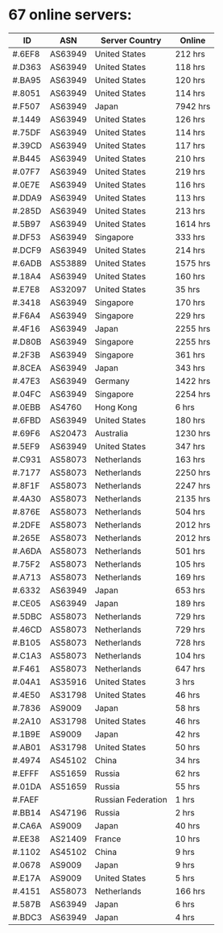 # 67 online servers:

| ID | ASN | Server Country | Online |
| ------ | ------ | ------ | ------ |
| #.6EF8 | AS63949 | United States | 212 hrs |
| #.D363 | AS63949 | United States | 118 hrs |
| #.BA95 | AS63949 | United States | 120 hrs |
| #.8051 | AS63949 | United States | 114 hrs |
| #.F507 | AS63949 | Japan | 7942 hrs |
| #.1449 | AS63949 | United States | 126 hrs |
| #.75DF | AS63949 | United States | 114 hrs |
| #.39CD | AS63949 | United States | 117 hrs |
| #.B445 | AS63949 | United States | 210 hrs |
| #.07F7 | AS63949 | United States | 219 hrs |
| #.0E7E | AS63949 | United States | 116 hrs |
| #.DDA9 | AS63949 | United States | 113 hrs |
| #.285D | AS63949 | United States | 213 hrs |
| #.5B97 | AS63949 | United States | 1614 hrs |
| #.DF53 | AS63949 | Singapore | 333 hrs |
| #.DCF9 | AS63949 | United States | 214 hrs |
| #.6ADB | AS53889 | United States | 1575 hrs |
| #.18A4 | AS63949 | United States | 160 hrs |
| #.E7E8 | AS32097 | United States | 35 hrs |
| #.3418 | AS63949 | Singapore | 170 hrs |
| #.F6A4 | AS63949 | Singapore | 229 hrs |
| #.4F16 | AS63949 | Japan | 2255 hrs |
| #.D80B | AS63949 | Singapore | 2255 hrs |
| #.2F3B | AS63949 | Singapore | 361 hrs |
| #.8CEA | AS63949 | Japan | 343 hrs |
| #.47E3 | AS63949 | Germany | 1422 hrs |
| #.04FC | AS63949 | Singapore | 2254 hrs |
| #.0EBB | AS4760 | Hong Kong | 6 hrs |
| #.6FBD | AS63949 | United States | 180 hrs |
| #.69F6 | AS20473 | Australia | 1230 hrs |
| #.5EF9 | AS63949 | United States | 347 hrs |
| #.C931 | AS58073 | Netherlands | 163 hrs |
| #.7177 | AS58073 | Netherlands | 2250 hrs |
| #.8F1F | AS58073 | Netherlands | 2247 hrs |
| #.4A30 | AS58073 | Netherlands | 2135 hrs |
| #.876E | AS58073 | Netherlands | 504 hrs |
| #.2DFE | AS58073 | Netherlands | 2012 hrs |
| #.265E | AS58073 | Netherlands | 2012 hrs |
| #.A6DA | AS58073 | Netherlands | 501 hrs |
| #.75F2 | AS58073 | Netherlands | 105 hrs |
| #.A713 | AS58073 | Netherlands | 169 hrs |
| #.6332 | AS63949 | Japan | 653 hrs |
| #.CE05 | AS63949 | Japan | 189 hrs |
| #.5DBC | AS58073 | Netherlands | 729 hrs |
| #.46CD | AS58073 | Netherlands | 729 hrs |
| #.B105 | AS58073 | Netherlands | 728 hrs |
| #.C1A3 | AS58073 | Netherlands | 104 hrs |
| #.F461 | AS58073 | Netherlands | 647 hrs |
| #.04A1 | AS35916 | United States | 3 hrs |
| #.4E50 | AS31798 | United States | 46 hrs |
| #.7836 | AS9009 | Japan | 58 hrs |
| #.2A10 | AS31798 | United States | 46 hrs |
| #.1B9E | AS9009 | Japan | 42 hrs |
| #.AB01 | AS31798 | United States | 50 hrs |
| #.4974 | AS45102 | China | 34 hrs |
| #.EFFF | AS51659 | Russia | 62 hrs |
| #.01DA | AS51659 | Russia | 55 hrs |
| #.FAEF |  | Russian Federation | 1 hrs |
| #.BB14 | AS47196 | Russia | 2 hrs |
| #.CA6A | AS9009 | Japan | 40 hrs |
| #.EE38 | AS21409 | France | 10 hrs |
| #.1102 | AS45102 | China | 9 hrs |
| #.0678 | AS9009 | Japan | 9 hrs |
| #.E17A | AS9009 | United States | 5 hrs |
| #.4151 | AS58073 | Netherlands | 166 hrs |
| #.587B | AS63949 | Japan | 6 hrs |
| #.BDC3 | AS63949 | Japan | 4 hrs |

